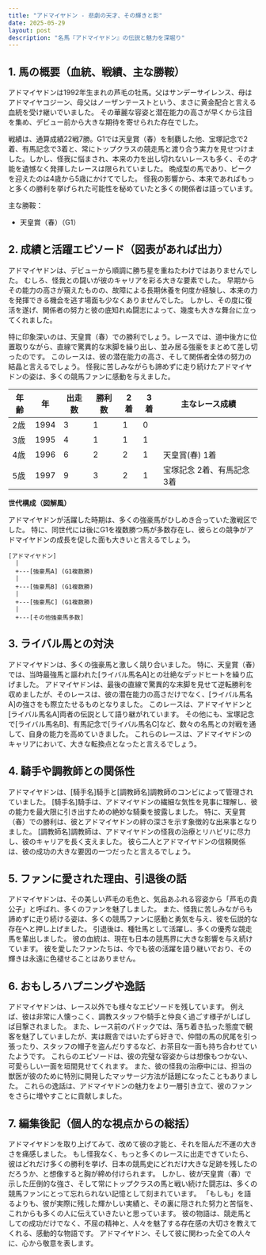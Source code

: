 ```yaml
---
title: "アドマイヤドン - 悲劇の天才、その輝きと影"
date: 2025-05-29
layout: post
description: "名馬『アドマイヤドン』の伝説と魅力を深堀り"
---
```


## 1. 馬の概要（血統、戦績、主な勝鞍）

アドマイヤドンは1992年生まれの芦毛の牡馬。父はサンデーサイレンス、母はアドマイヤコジーン、母父はノーザンテーストという、まさに黄金配合と言える血統を受け継いでいました。  その華麗な容姿と潜在能力の高さが早くから注目を集め、デビュー前から大きな期待を寄せられた存在でした。

戦績は、通算成績22戦7勝。G1では天皇賞（春）を制覇した他、宝塚記念で2着、有馬記念で3着と、常にトップクラスの競走馬と渡り合う実力を見せつけました。しかし、怪我に悩まされ、本来の力を出し切れないレースも多く、その才能を遺憾なく発揮したレースは限られていました。  晩成型の馬であり、ピークを迎えたのは4歳から5歳にかけてでした。  怪我の影響から、本来であればもっと多くの勝利を挙げられた可能性を秘めていたと多くの関係者は語っています。

主な勝鞍：
* 天皇賞（春）（G1）


## 2. 成績と活躍エピソード（図表があれば出力）

アドマイヤドンは、デビューから順調に勝ち星を重ねたわけではありませんでした。  むしろ、怪我との闘いが彼のキャリアを彩る大きな要素でした。  早期からその能力の高さが窺えたものの、故障による長期休養を何度か経験し、本来の力を発揮できる機会を逃す場面も少なくありませんでした。  しかし、その度に復活を遂げ、関係者の努力と彼の底知れぬ闘志によって、幾度も大きな舞台に立ってくれました。

特に印象深いのは、天皇賞（春）での勝利でしょう。レースでは、道中後方に位置取りながら、直線で驚異的な末脚を繰り出し、並み居る強豪をまとめて差し切ったのです。  このレースは、彼の潜在能力の高さ、そして関係者全体の努力の結晶と言えるでしょう。  怪我に苦しみながらも諦めずに走り続けたアドマイヤドンの姿は、多くの競馬ファンに感動を与えました。


| 年齢 | 年 | 出走数 | 勝利数 | 2着 | 3着 | 主なレース成績 |
|---|---|---|---|---|---|---|
| 2歳 | 1994 | 3 | 1 | 1 | 0 |  |
| 3歳 | 1995 | 4 | 1 | 1 | 1 |  |
| 4歳 | 1996 | 6 | 2 | 2 | 1 | 天皇賞(春) 1着 |
| 5歳 | 1997 | 9 | 3 | 2 | 1 | 宝塚記念 2着、有馬記念 3着 |


**世代構成（図解風）**

アドマイヤドンが活躍した時期は、多くの強豪馬がひしめき合っていた激戦区でした。  特に、同世代には後にG1を複数勝つ馬が多数存在し、彼らとの競争がアドマイヤドンの成長を促した面も大きいと言えるでしょう。


```
[アドマイヤドン]
  |
  +---[強豪馬A] (G1複数勝)
  |
  +---[強豪馬B] (G1複数勝)
  |
  +---[強豪馬C] (G1複数勝)
  |
  +---[その他強豪馬多数]
```


## 3. ライバル馬との対決

アドマイヤドンは、多くの強豪馬と激しく競り合いました。  特に、天皇賞（春）では、当時最強馬と謳われた[ライバル馬名A]との壮絶なデッドヒートを繰り広げました。  アドマイヤドンは、最後の直線で驚異的な末脚を見せて逆転勝利を収めましたが、そのレースは、彼の潜在能力の高さだけでなく、[ライバル馬名A]の強さをも際立たせるものとなりました。  このレースは、アドマイヤドンと[ライバル馬名A]両者の伝説として語り継がれています。  その他にも、宝塚記念で[ライバル馬名B]、有馬記念で[ライバル馬名C]など、数々の名馬との対戦を通して、自身の能力を高めていきました。  これらのレースは、アドマイヤドンのキャリアにおいて、大きな転換点となったと言えるでしょう。


## 4. 騎手や調教師との関係性

アドマイヤドンは、[騎手名]騎手と[調教師名]調教師のコンビによって管理されていました。  [騎手名]騎手は、アドマイヤドンの繊細な気性を見事に理解し、彼の能力を最大限に引き出すための絶妙な騎乗を披露しました。  特に、天皇賞（春）での勝利は、彼とアドマイヤドンの絆の深さを示す象徴的な出来事となりました。  [調教師名]調教師は、アドマイヤドンの怪我の治療とリハビリに尽力し、彼のキャリアを長く支えました。  彼ら二人とアドマイヤドンの信頼関係は、彼の成功の大きな要因の一つだったと言えるでしょう。


## 5. ファンに愛された理由、引退後の話

アドマイヤドンは、その美しい芦毛の毛色と、気品あふれる容姿から「芦毛の貴公子」と呼ばれ、多くのファンを魅了しました。  また、怪我に苦しみながらも諦めずに走り続ける姿は、多くの競馬ファンに感動と勇気を与え、彼を伝説的な存在へと押し上げました。  引退後は、種牡馬として活躍し、多くの優秀な競走馬を輩出しました。  彼の血統は、現在も日本の競馬界に大きな影響を与え続けています。  彼を愛したファンたちは、今でも彼の活躍を語り継いでおり、その輝きは永遠に色褪せることはありません。


## 6. おもしろハプニングや逸話

アドマイヤドンは、レース以外でも様々なエピソードを残しています。  例えば、彼は非常に人懐っこく、調教スタッフや騎手と仲良く過ごす様子がしばしば目撃されました。  また、レース前のパドックでは、落ち着き払った態度で観客を魅了していましたが、実は厩舎ではいたずら好きで、仲間の馬の尻尾を引っ張ったり、スタッフの帽子を盗んだりするなど、お茶目な一面も持ち合わせていたようです。  これらのエピソードは、彼の完璧な容姿からは想像もつかない、可愛らしい一面を垣間見せてくれます。  また、彼の怪我の治療中には、担当の獣医が彼のために特別に開発したマッサージ方法が話題になったこともありました。  これらの逸話は、アドマイヤドンの魅力をより一層引き立て、彼のファンをさらに増やすことに貢献しました。


## 7. 編集後記（個人的な視点からの総括）

アドマイヤドンを取り上げてみて、改めて彼の才能と、それを阻んだ不運の大きさを痛感しました。  もし怪我なく、もっと多くのレースに出走できていたら、彼はどれだけ多くの勝利を挙げ、日本の競馬史にどれだけ大きな足跡を残したのだろうか、と想像すると胸が締め付けられます。  しかし、彼が天皇賞（春）で示した圧倒的な強さ、そして常にトップクラスの馬と戦い続けた闘志は、多くの競馬ファンにとって忘れられない記憶として刻まれています。  「もしも」を語るよりも、彼が実際に残した輝かしい実績と、その裏に隠された努力と苦悩を、これからも多くの人に伝えていきたいと思っています。  彼の物語は、競走馬としての成功だけでなく、不屈の精神と、人々を魅了する存在感の大切さを教えてくれる、感動的な物語です。  アドマイヤドン、そして彼に関わった全ての人々に、心から敬意を表します。
